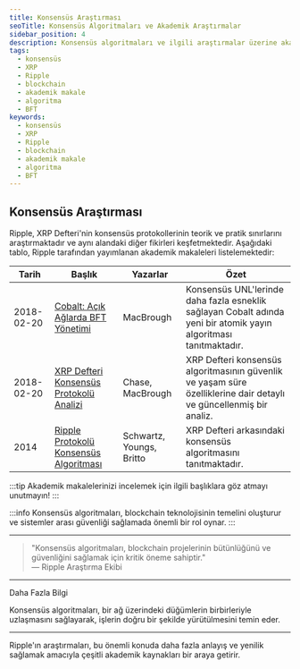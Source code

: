 ```yaml
---
title: Konsensüs Araştırması
seoTitle: Konsensüs Algoritmaları ve Akademik Araştırmalar
sidebar_position: 4
description: Konsensüs algoritmaları ve ilgili araştırmalar üzerine akademik makalelerin derlendiği bir inceleme.
tags: 
  - konsensüs
  - XRP
  - Ripple
  - blockchain
  - akademik makale
  - algoritma
  - BFT
keywords: 
  - konsensüs
  - XRP
  - Ripple
  - blockchain
  - akademik makale
  - algoritma
  - BFT
---
```


## Konsensüs Araştırması

Ripple, XRP Defteri'nin konsensüs protokollerinin teorik ve pratik sınırlarını araştırmaktadır ve aynı alandaki diğer fikirleri keşfetmektedir. Aşağıdaki tablo, Ripple tarafından yayımlanan akademik makaleleri listelemektedir:

| Tarih       | Başlık                                                   | Yazarlar                     | Özet                                                                                       |
|-------------|---------------------------------------------------------|------------------------------|--------------------------------------------------------------------------------------------|
| 2018-02-20  | [Cobalt: Açık Ağlarda BFT Yönetimi](https://arxiv.org/abs/1802.07240)  | MacBrough                    | Konsensüs UNL'lerinde daha fazla esneklik sağlayan Cobalt adında yeni bir atomik yayın algoritması tanıtmaktadır. |
| 2018-02-20  | [XRP Defteri Konsensüs Protokolü Analizi](https://arxiv.org/abs/1802.07242) | Chase, MacBrough            | XRP Defteri konsensüs algoritmasının güvenlik ve yaşam süre özelliklerine dair detaylı ve güncellenmiş bir analiz. |
| 2014        | [Ripple Protokolü Konsensüs Algoritması](https://ripple.com/files/ripple_consensus_whitepaper.pdf) | Schwartz, Youngs, Britto    | XRP Defteri arkasındaki konsensüs algoritmasını tanıtmaktadır.                             |

:::tip
Akademik makalelerinizi incelemek için ilgili başlıklara göz atmayı unutmayın!
:::

:::info
Konsensüs algoritmaları, blockchain teknolojisinin temelini oluşturur ve sistemler arası güvenliği sağlamada önemli bir rol oynar.
:::

---

> "Konsensüs algoritmaları, blockchain projelerinin bütünlüğünü ve güvenliğini sağlamak için kritik öneme sahiptir."  
— Ripple Araştırma Ekibi

---

Daha Fazla Bilgi

Konsensüs algoritmaları, bir ağ üzerindeki düğümlerin birbirleriyle uzlaşmasını sağlayarak, işlerin doğru bir şekilde yürütülmesini temin eder.  

---

Ripple'ın araştırmaları, bu önemli konuda daha fazla anlayış ve yenilik sağlamak amacıyla çeşitli akademik kaynakları bir araya getirir.